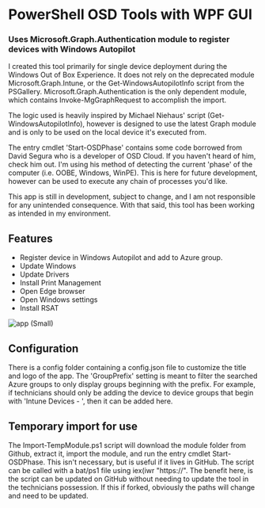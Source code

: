 # PowerShell OSD Tools with WPF GUI
### Uses Microsoft.Graph.Authentication module to register devices with Windows Autopilot

I created this tool primarily for single device deployment during the Windows Out of Box Experience. It does not rely on the deprecated module Microsoft.Graph.Intune, or the Get-WindowsAutopilotInfo script from the PSGallery.  Microsoft.Graph.Authentication is the only dependent module, which contains Invoke-MgGraphRequest to accomplish the import.

The logic used is heavily inspired by Michael Niehaus' script (Get-WindowsAutopilotInfo), however is designed to use the latest Graph module and is only to be used on the local device it's executed from.

The entry cmdlet 'Start-OSDPhase' contains some code borrowed from David Segura who is a developer of OSD Cloud.  If you haven't heard of him, check him out.  I'm using his method of detecting the current 'phase' of the computer (i.e. OOBE, Windows, WinPE).  This is here for future development, however can be used to execute any chain of processes you'd like.

This app is still in development, subject to change, and I am not responsible for any unintended consequence.  With that said, this tool has been working as intended in my environment. 

## Features
-  Register device in Windows Autopilot and add to Azure group.
-  Update Windows
-  Update Drivers
-  Install Print Management
-  Open Edge browser
-  Open Windows settings
-  Install RSAT

![app (Small)](https://github.com/JaredSeavyHodge/PowerShell-OSD-Tools/assets/17116881/103ada8f-5f39-4375-9e10-721c0a4a42fc)

## Configuration
There is a config folder containing a config.json file to customize the title and logo of the app.  The 'GroupPrefix' setting is meant to filter the searched Azure groups to only display groups beginning with the prefix.  For example, if technicians should only be adding the device to device groups that begin with 'Intune Devices - ', then it can be added here.

## Temporary import for use
The Import-TempModule.ps1 script will download the module folder from Github, extract it, import the module, and run the entry cmdlet Start-OSDPhase. This isn't necessary, but is useful if it lives in GitHub. The script can be called with a bat/ps1 file using iex(iwr "https://<url>". The benefit here, is the script can be updated on GitHub without needing to update the tool in the technicians possession. If this if forked, obviously the paths will change and need to be updated.
